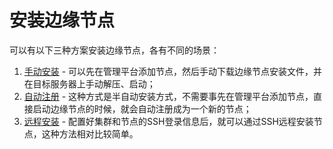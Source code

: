 # 安装边缘节点
可以有以下三种方案安装边缘节点，各有不同的场景：
1. [手动安装](InstallManual.md) - 可以先在管理平台添加节点，然后手动下载边缘节点安装文件，并在目标服务器上手动解压、启动；
2. [自动注册](InstallRegister.md) - 这种方式是半自动安装方式，不需要事先在管理平台添加节点，直接启动边缘节点的时候，就会自动注册成为一个新的节点；
3. [远程安装](InstallRemote.md) - 配置好集群和节点的SSH登录信息后，就可以通过SSH远程安装节点，这种方法相对比较简单。